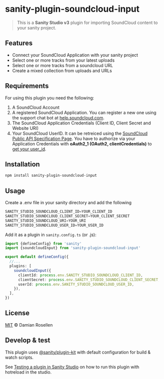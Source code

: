 # sanity-plugin-soundcloud-input

> This is a **Sanity Studio v3** plugin for importing SoundCloud content to your sanity project.

## Features
+ Connect your SoundCloud Application with your sanity project
+ Select one or more tracks from your latest uploads
+ Select one or more tracks from a soundcloud URL
+ Create a mixed collection from uploads and URLs


## Requirements

For using this plugin you need the following:

1. A SoundCloud Account
2. A registered SoundCloud Application. You can register a new one using the support chat bot at [help.soundcloud.com](https://help.soundcloud.com/hc/de/requests/new?ticket_form).
3. The SoundCloud Application Credentials (Client ID, Client Secret and Website URI)
4. Your SoundCloud UserID. It can be retreiced using the [SoundCloud Public API Specification Page](https://developers.soundcloud.com/docs/api/explorer/open-api). You have to authorize via your Application Credentials with **oAuth2_1 (OAuth2, clientCredentials)** to [get your user_id](https://developers.soundcloud.com/docs/api/explorer/open-api#/users/get_users__user_id_).


## Installation

```sh
npm install sanity-plugin-soundcloud-input
```

## Usage

Create a .env file in your sanity directory and add the following

```ts
SANITY_STUDIO_SOUNDCLOUD_CLIENT_ID=YOUR_CLIENT_ID
SANITY_STUDIO_SOUNDCLOUD_CLIENT_SECRET=YOUR_CLIENT_SECRET
SANITY_STUDIO_SOUNDCLOUD_URI=YOUR_URI
SANITY_STUDIO_SOUNDCLOUD_USER_ID=YOUR_USER_ID
```

Add it as a plugin in `sanity.config.ts` (or .js):

```ts
import {defineConfig} from 'sanity'
import {soundcloudInput} from 'sanity-plugin-soundcloud-input'

export default defineConfig({
  //...
  plugins: [
    soundcloudInput({
      clientId: process.env.SANITY_STUDIO_SOUNDCLOUD_CLIENT_ID,
      clientSecret: process.env.SANITY_STUDIO_SOUNDCLOUD_CLIENT_SECRET,
      userId: process.env.SANITY_STUDIO_SOUNDCLOUD_USER_ID,
    }),
  ],
})
```

## License

[MIT](LICENSE) © Damian Rosellen

## Develop & test

This plugin uses [@sanity/plugin-kit](https://github.com/sanity-io/plugin-kit)
with default configuration for build & watch scripts.

See [Testing a plugin in Sanity Studio](https://github.com/sanity-io/plugin-kit#testing-a-plugin-in-sanity-studio)
on how to run this plugin with hotreload in the studio.
